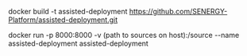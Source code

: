 docker build -t assisted-deployment https://github.com/SENERGY-Platform/assisted-deployment.git

docker run -p 8000:8000 -v (path to sources on host):/source --name assisted-deployment assisted-deployment
